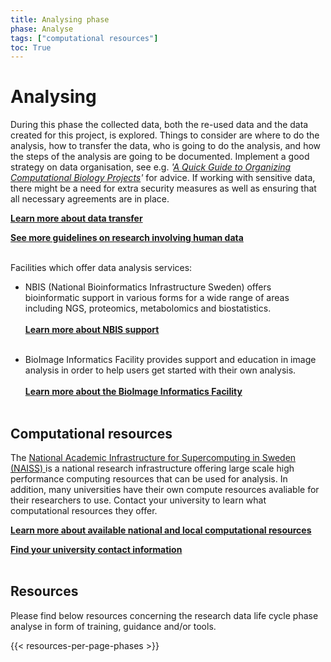 ```yaml
---
title: Analysing phase
phase: Analyse
tags: ["computational resources"]
toc: True
---
```


# Analysing
During this phase the collected data, both the re-used data and the data created for this project, is explored. Things to consider are where to do the analysis, how to transfer the data, who is going to do the analysis, and how the steps of the analysis are going to be documented. Implement a good strategy on data organisation, see e.g. *'<a href="https://doi.org/10.1371/journal.pcbi.1000424" target="_blank">A Quick Guide to Organizing Computational Biology Projects</a>'* for advice. If working with sensitive data, there might be a need for extra security measures as well as ensuring that all necessary agreements are in place.

<a class="link-teal" href="/topics/data-transfer"><b>Learn more about data transfer <i class="bi bi-arrow-right-square"></i></b></a>
<br/>

<a class="link-teal" href="/topics/research-involving-human-data"><b>See more guidelines on research involving human data <i class="bi bi-arrow-right-square"></i></b></a>
<br/><br/>

Facilities which offer data analysis services:
* NBIS (National Bioinformatics Infrastructure Sweden) offers bioinformatic support in various forms for a wide range of areas including NGS, proteomics, metabolomics and biostatistics.<br/><br/><a class="link-teal" href="https://nbis.se/get-support" target="_blank"><b>Learn more about NBIS support <i class="bi bi-box-arrow-up-right"></i></b></a><br/><br/>

* BioImage Informatics Facility provides support and education in image analysis in order to help users get started with their own analysis.<br/><br/><a class="link-teal" href="https://www.scilifelab.se/facilities/bioimage-informatics/" target="_blank"><b>Learn more about the BioImage Informatics Facility <i class="bi bi-box-arrow-up-right"></i></b></a><br/><br/>

## Computational resources
The <a href="https://www.naiss.se" target="_blank">National Academic Infrastructure for Super­computing in Sweden (NAISS) </a>is a national research infrastructure offering large scale high performance computing resources that can be used for analysis. In addition, many universities have their own compute resources avaliable for their researchers to use. Contact your university to learn what computational resources they offer.

<a class="link-teal" href="https://nbis.se/services/computational-resources" target="_blank"><b>Learn more about available national and local computational resources <i class="bi bi-box-arrow-up-right"></i></b></a>
<br/>

<a class="link-teal" href="/topics/university-rdm-resources"><b>Find your university contact information  <i class="bi bi-arrow-right-square"></i></b></a>
<br/><br/>

## Resources
Please find below resources concerning the research data life cycle phase analyse in form of training, guidance and/or tools.

{{< resources-per-page-phases >}}
